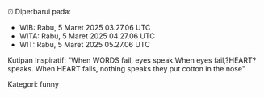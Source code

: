 ⏰ Diperbarui pada:
- WIB: Rabu, 5 Maret 2025 03.27.06 UTC
- WITA: Rabu, 5 Maret 2025 04.27.06 UTC
- WIT: Rabu, 5 Maret 2025 05.27.06 UTC

Kutipan Inspiratif:
"When WORDS fail, eyes speak.When eyes fail,?HEART? speaks. When HEART fails, nothing speaks they put cotton in the nose"


Kategori: funny

